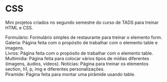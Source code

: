 # CSS

Mini projetos criados no segundo semestre do curso de TADS para treinar HTML e CSS.

Formulário: Formulário simples de restaurante para treinar o elemento form.
Galeria: Página feita com o propósito de trabalhar com o elemento table e imagens.   
Livros: Página feita com o propósito de trabalhar com o elemento table.
Multimidia: Página feita para colocar vários tipos de mídias diferentes (imagens, áudios, vídeos). 
Notícias: Página para treinar os elementos section, h1, p, img e diferentes personalizações.  
Piramide: Página feita para montar uma pirâmide usando table.
